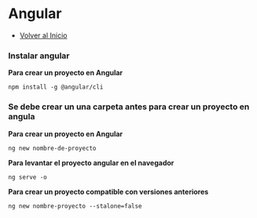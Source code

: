 # Angular
- [Volver al Inicio](../README.md)

### Instalar angular 
**Para crear un proyecto en Angular**
```
npm install -g @angular/cli
```

### Se debe crear un una carpeta antes para crear un proyecto en angula 
**Para crear un proyecto en Angular**
```
ng new nombre-de-proyecto
```
**Para levantar el proyecto angular en el navegador**
```
ng serve -o
```
**Para crear un proyecto compatible con versiones anteriores**
```esta aplicación es de modulos anterir a la version 18
ng new nombre-proyecto --stalone=false
```
